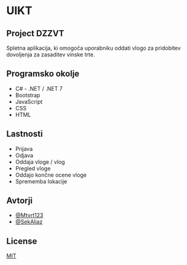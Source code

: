 # UIKT

## Project DZZVT

Spletna aplikacija, ki omogoča uporabniku oddati vlogo za pridobitev dovoljenja za zasaditev vinske trte.

## Programsko okolje

* C# - .NET / .NET 7
* Bootstrap
* JavaScript
* CSS
* HTML

## Lastnosti

- Prijava
- Odjava
- Oddaja vloge / vlog
- Pregled vloge
- Oddajo končne ocene vloge
- Sprememba lokacije


## Avtorji

- [@Mtvrt123](https://github.com/Mtvrt123)
- [@SekAljaz](https://github.com/SekAljaz)


## License

[MIT](https://choosealicense.com/licenses/mit/)

